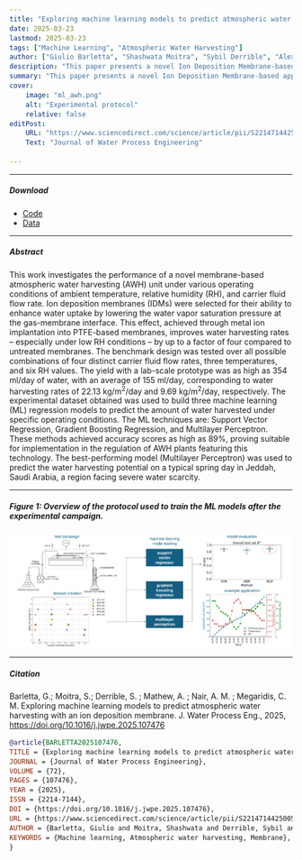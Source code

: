```yaml
---
title: "Exploring machine learning models to predict atmospheric water harvesting with an ion deposition membrane" 
date: 2025-03-23
lastmod: 2025-03-23
tags: ["Machine Learning", "Atmospheric Water Harvesting"]
author: ["Giulio Barletta", "Shashwata Moitra", "Sybil Derrible", "Alex Mathew", "Anoop Muraleedharan Nair", "Constantine M. Megaridis"]
description: "This paper presents a novel Ion Deposition Membrane-based approach to atmospheric water harvesting, leveraging machine learning to predict water yields under various environmental conditions. Published in Journal of Water Process Engineering, 2025." 
summary: "This paper presents a novel Ion Deposition Membrane-based approach to atmospheric water harvesting, leveraging machine learning to predict water yields under various environmental conditions." 
cover:
    image: "ml_awh.png"
    alt: "Experimental protocol"
    relative: false
editPost:
    URL: "https://www.sciencedirect.com/science/article/pii/S2214714425005483"
    Text: "Journal of Water Process Engineering"

---
```


---

##### Download

+ [Code](https://github.com/giuliobarl/MLWaterHarvesting)
+ [Data](https://doi.org/10.5281/zenodo.10533012)

---

##### Abstract

This work investigates the performance of a novel membrane-based atmospheric water harvesting (AWH) unit under various operating conditions of ambient temperature, relative humidity (RH), and carrier fluid flow rate. Ion deposition membranes (IDMs) were selected for their ability to enhance water uptake by lowering the water vapor saturation pressure at the gas-membrane interface. This effect, achieved through metal ion implantation into PTFE-based membranes, improves water harvesting rates – especially under low RH conditions – by up to a factor of four compared to untreated membranes. The benchmark design was tested over all possible combinations of four distinct carrier fluid flow rates, three temperatures, and six RH values. The yield with a lab-scale prototype was as high as 354 ml/day of water, with an average of 155 ml/day, corresponding to water harvesting rates of 22.13 kg/m<sup>2</sup>/day and 9.69 kg/m<sup>2</sup>/day, respectively. The experimental dataset obtained was used to build three machine learning (ML) regression models to predict the amount of water harvested under specific operating conditions. The ML techniques are: Support Vector Regression, Gradient Boosting Regression, and Multilayer Perceptron. These methods achieved accuracy scores as high as 89%, proving suitable for implementation in the regulation of AWH plants featuring this technology. The best-performing model (Multilayer Perceptron) was used to predict the water harvesting potential on a typical spring day in Jeddah, Saudi Arabia, a region facing severe water scarcity.

---

##### Figure 1: Overview of the protocol used to train the ML models after the experimental campaign.

![](ml_awh.png)

---

##### Citation

Barletta, G.; Moitra, S.; Derrible, S. ; Mathew, A. ; Nair, A. M. ; Megaridis, C. M. Exploring machine learning models to predict atmospheric water harvesting with an ion deposition membrane. J. Water Process Eng., 2025, https://doi.org/10.1016/j.jwpe.2025.107476

```BibTeX
@article{BARLETTA2025107476,
TITLE = {Exploring machine learning models to predict atmospheric water harvesting with an ion deposition membrane},
JOURNAL = {Journal of Water Process Engineering},
VOLUME = {72},
PAGES = {107476},
YEAR = {2025},
ISSN = {2214-7144},
DOI = {https://doi.org/10.1016/j.jwpe.2025.107476},
URL = {https://www.sciencedirect.com/science/article/pii/S2214714425005483},
AUTHOR = {Barletta, Giulio and Moitra, Shashwata and Derrible, Sybil and Mathew, Alex and Nair, Anoop Muraleedharan and Megaridis, Constantine M.},
KEYWORDS = {Machine learning, Atmospheric water harvesting, Membrane},
}
```

